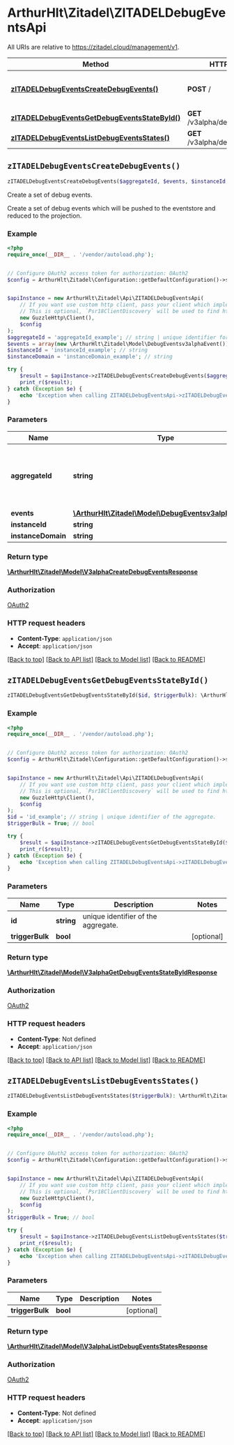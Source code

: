 # ArthurHlt\Zitadel\ZITADELDebugEventsApi

All URIs are relative to https://zitadel.cloud/management/v1.

Method | HTTP request | Description
------------- | ------------- | -------------
[**zITADELDebugEventsCreateDebugEvents()**](ZITADELDebugEventsApi.md#zITADELDebugEventsCreateDebugEvents) | **POST** / | Create a set of debug events.
[**zITADELDebugEventsGetDebugEventsStateById()**](ZITADELDebugEventsApi.md#zITADELDebugEventsGetDebugEventsStateById) | **GET** /v3alpha/debug_events/{id} | 
[**zITADELDebugEventsListDebugEventsStates()**](ZITADELDebugEventsApi.md#zITADELDebugEventsListDebugEventsStates) | **GET** /v3alpha/debug_events | 


## `zITADELDebugEventsCreateDebugEvents()`

```php
zITADELDebugEventsCreateDebugEvents($aggregateId, $events, $instanceId, $instanceDomain): \ArthurHlt\Zitadel\Model\V3alphaCreateDebugEventsResponse
```

Create a set of debug events.

Create a set of debug events which will be pushed to the eventstore and reduced to the projection.

### Example

```php
<?php
require_once(__DIR__ . '/vendor/autoload.php');


// Configure OAuth2 access token for authorization: OAuth2
$config = ArthurHlt\Zitadel\Configuration::getDefaultConfiguration()->setAccessToken('YOUR_ACCESS_TOKEN');


$apiInstance = new ArthurHlt\Zitadel\Api\ZITADELDebugEventsApi(
    // If you want use custom http client, pass your client which implements `Psr\Http\Client\ClientInterface`.
    // This is optional, `Psr18ClientDiscovery` will be used to find http client. For instance `GuzzleHttp\Client` implements that interface
    new GuzzleHttp\Client(),
    $config
);
$aggregateId = 'aggregateId_example'; // string | unique identifier for the aggregate we want to push events to.
$events = array(new \ArthurHlt\Zitadel\Model\DebugEventsv3alphaEvent()); // \ArthurHlt\Zitadel\Model\DebugEventsv3alphaEvent[]
$instanceId = 'instanceId_example'; // string
$instanceDomain = 'instanceDomain_example'; // string

try {
    $result = $apiInstance->zITADELDebugEventsCreateDebugEvents($aggregateId, $events, $instanceId, $instanceDomain);
    print_r($result);
} catch (Exception $e) {
    echo 'Exception when calling ZITADELDebugEventsApi->zITADELDebugEventsCreateDebugEvents: ', $e->getMessage(), PHP_EOL;
}
```

### Parameters

Name | Type | Description  | Notes
------------- | ------------- | ------------- | -------------
 **aggregateId** | **string**| unique identifier for the aggregate we want to push events to. |
 **events** | [**\ArthurHlt\Zitadel\Model\DebugEventsv3alphaEvent[]**](../Model/DebugEventsv3alphaEvent.md)|  |
 **instanceId** | **string**|  | [optional]
 **instanceDomain** | **string**|  | [optional]

### Return type

[**\ArthurHlt\Zitadel\Model\V3alphaCreateDebugEventsResponse**](../Model/V3alphaCreateDebugEventsResponse.md)

### Authorization

[OAuth2](../../README.md#OAuth2)

### HTTP request headers

- **Content-Type**: `application/json`
- **Accept**: `application/json`

[[Back to top]](#) [[Back to API list]](../../README.md#endpoints)
[[Back to Model list]](../../README.md#models)
[[Back to README]](../../README.md)

## `zITADELDebugEventsGetDebugEventsStateById()`

```php
zITADELDebugEventsGetDebugEventsStateById($id, $triggerBulk): \ArthurHlt\Zitadel\Model\V3alphaGetDebugEventsStateByIdResponse
```



### Example

```php
<?php
require_once(__DIR__ . '/vendor/autoload.php');


// Configure OAuth2 access token for authorization: OAuth2
$config = ArthurHlt\Zitadel\Configuration::getDefaultConfiguration()->setAccessToken('YOUR_ACCESS_TOKEN');


$apiInstance = new ArthurHlt\Zitadel\Api\ZITADELDebugEventsApi(
    // If you want use custom http client, pass your client which implements `Psr\Http\Client\ClientInterface`.
    // This is optional, `Psr18ClientDiscovery` will be used to find http client. For instance `GuzzleHttp\Client` implements that interface
    new GuzzleHttp\Client(),
    $config
);
$id = 'id_example'; // string | unique identifier of the aggregate.
$triggerBulk = True; // bool

try {
    $result = $apiInstance->zITADELDebugEventsGetDebugEventsStateById($id, $triggerBulk);
    print_r($result);
} catch (Exception $e) {
    echo 'Exception when calling ZITADELDebugEventsApi->zITADELDebugEventsGetDebugEventsStateById: ', $e->getMessage(), PHP_EOL;
}
```

### Parameters

Name | Type | Description  | Notes
------------- | ------------- | ------------- | -------------
 **id** | **string**| unique identifier of the aggregate. |
 **triggerBulk** | **bool**|  | [optional]

### Return type

[**\ArthurHlt\Zitadel\Model\V3alphaGetDebugEventsStateByIdResponse**](../Model/V3alphaGetDebugEventsStateByIdResponse.md)

### Authorization

[OAuth2](../../README.md#OAuth2)

### HTTP request headers

- **Content-Type**: Not defined
- **Accept**: `application/json`

[[Back to top]](#) [[Back to API list]](../../README.md#endpoints)
[[Back to Model list]](../../README.md#models)
[[Back to README]](../../README.md)

## `zITADELDebugEventsListDebugEventsStates()`

```php
zITADELDebugEventsListDebugEventsStates($triggerBulk): \ArthurHlt\Zitadel\Model\V3alphaListDebugEventsStatesResponse
```



### Example

```php
<?php
require_once(__DIR__ . '/vendor/autoload.php');


// Configure OAuth2 access token for authorization: OAuth2
$config = ArthurHlt\Zitadel\Configuration::getDefaultConfiguration()->setAccessToken('YOUR_ACCESS_TOKEN');


$apiInstance = new ArthurHlt\Zitadel\Api\ZITADELDebugEventsApi(
    // If you want use custom http client, pass your client which implements `Psr\Http\Client\ClientInterface`.
    // This is optional, `Psr18ClientDiscovery` will be used to find http client. For instance `GuzzleHttp\Client` implements that interface
    new GuzzleHttp\Client(),
    $config
);
$triggerBulk = True; // bool

try {
    $result = $apiInstance->zITADELDebugEventsListDebugEventsStates($triggerBulk);
    print_r($result);
} catch (Exception $e) {
    echo 'Exception when calling ZITADELDebugEventsApi->zITADELDebugEventsListDebugEventsStates: ', $e->getMessage(), PHP_EOL;
}
```

### Parameters

Name | Type | Description  | Notes
------------- | ------------- | ------------- | -------------
 **triggerBulk** | **bool**|  | [optional]

### Return type

[**\ArthurHlt\Zitadel\Model\V3alphaListDebugEventsStatesResponse**](../Model/V3alphaListDebugEventsStatesResponse.md)

### Authorization

[OAuth2](../../README.md#OAuth2)

### HTTP request headers

- **Content-Type**: Not defined
- **Accept**: `application/json`

[[Back to top]](#) [[Back to API list]](../../README.md#endpoints)
[[Back to Model list]](../../README.md#models)
[[Back to README]](../../README.md)
